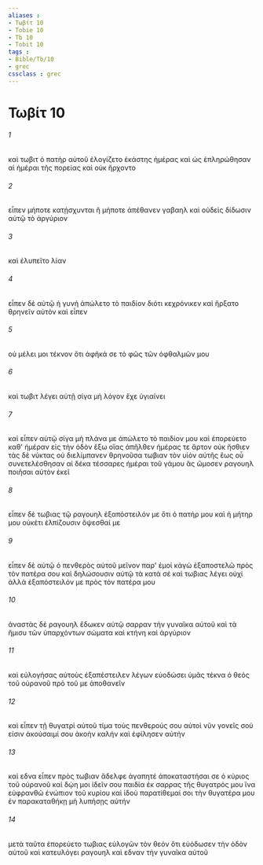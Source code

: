 ```yaml
---
aliases : 
- Τωβίτ 10
- Tobie 10
- Tb 10
- Tobit 10
tags : 
- Bible/Tb/10
- grec
cssclass : grec
---
```


# Τωβίτ 10

###### 1
καὶ τωβιτ ὁ πατὴρ αὐτοῦ ἐλογίζετο ἑκάστης ἡμέρας καὶ ὡς ἐπληρώθησαν αἱ ἡμέραι τῆς πορείας καὶ οὐκ ἤρχοντο
###### 2
εἶπεν μήποτε κατῄσχυνται ἢ μήποτε ἀπέθανεν γαβαηλ καὶ οὐδεὶς δίδωσιν αὐτῷ τὸ ἀργύριον
###### 3
καὶ ἐλυπεῖτο λίαν
###### 4
εἶπεν δὲ αὐτῷ ἡ γυνή ἀπώλετο τὸ παιδίον διότι κεχρόνικεν καὶ ἤρξατο θρηνεῖν αὐτὸν καὶ εἶπεν
###### 5
οὐ μέλει μοι τέκνον ὅτι ἀφῆκά σε τὸ φῶς τῶν ὀφθαλμῶν μου
###### 6
καὶ τωβιτ λέγει αὐτῇ σίγα μὴ λόγον ἔχε ὑγιαίνει
###### 7
καὶ εἶπεν αὐτῷ σίγα μὴ πλάνα με ἀπώλετο τὸ παιδίον μου καὶ ἐπορεύετο καθ' ἡμέραν εἰς τὴν ὁδὸν ἔξω οἵας ἀπῆλθεν ἡμέρας τε ἄρτον οὐκ ἤσθιεν τὰς δὲ νύκτας οὐ διελίμπανεν θρηνοῦσα τωβιαν τὸν υἱὸν αὐτῆς ἕως οὗ συνετελέσθησαν αἱ δέκα τέσσαρες ἡμέραι τοῦ γάμου ἃς ὤμοσεν ραγουηλ ποιῆσαι αὐτὸν ἐκεῖ
###### 8
εἶπεν δὲ τωβιας τῷ ραγουηλ ἐξαπόστειλόν με ὅτι ὁ πατήρ μου καὶ ἡ μήτηρ μου οὐκέτι ἐλπίζουσιν ὄψεσθαί με
###### 9
εἶπεν δὲ αὐτῷ ὁ πενθερὸς αὐτοῦ μεῖνον παρ' ἐμοί κἀγὼ ἐξαποστελῶ πρὸς τὸν πατέρα σου καὶ δηλώσουσιν αὐτῷ τὰ κατὰ σέ καὶ τωβιας λέγει οὐχί ἀλλὰ ἐξαπόστειλόν με πρὸς τὸν πατέρα μου
###### 10
ἀναστὰς δὲ ραγουηλ ἔδωκεν αὐτῷ σαρραν τὴν γυναῖκα αὐτοῦ καὶ τὰ ἥμισυ τῶν ὑπαρχόντων σώματα καὶ κτήνη καὶ ἀργύριον
###### 11
καὶ εὐλογήσας αὐτοὺς ἐξαπέστειλεν λέγων εὐοδώσει ὑμᾶς τέκνα ὁ θεὸς τοῦ οὐρανοῦ πρὸ τοῦ με ἀποθανεῖν
###### 12
καὶ εἶπεν τῇ θυγατρὶ αὐτοῦ τίμα τοὺς πενθερούς σου αὐτοὶ νῦν γονεῖς σού εἰσιν ἀκούσαιμί σου ἀκοὴν καλήν καὶ ἐφίλησεν αὐτήν
###### 13
καὶ εδνα εἶπεν πρὸς τωβιαν ἄδελφε ἀγαπητέ ἀποκαταστήσαι σε ὁ κύριος τοῦ οὐρανοῦ καὶ δῴη μοι ἰδεῖν σου παιδία ἐκ σαρρας τῆς θυγατρός μου ἵνα εὐφρανθῶ ἐνώπιον τοῦ κυρίου καὶ ἰδοὺ παρατίθεμαί σοι τὴν θυγατέρα μου ἐν παρακαταθήκῃ μὴ λυπήσῃς αὐτήν
###### 14
μετὰ ταῦτα ἐπορεύετο τωβιας εὐλογῶν τὸν θεόν ὅτι εὐόδωσεν τὴν ὁδὸν αὐτοῦ καὶ κατευλόγει ραγουηλ καὶ εδναν τὴν γυναῖκα αὐτοῦ
